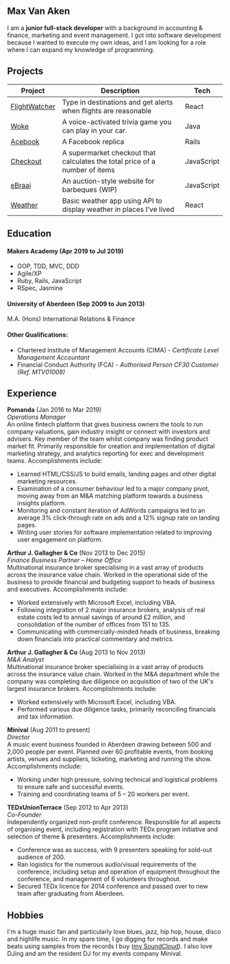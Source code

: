 ## Max Van Aken

I am a **junior full-stack developer** with a background in accounting & finance, marketing and event management. I got into software development because I wanted to execute my own ideas, and I am looking for a role where I can expand my knowledge of programming.

## Projects

|Project   |Description   |Tech   |
|---|---|---|
|[FlightWatcher](https://github.com/mondongos/flightwatcher)   |Type in destinations and get alerts when flights are reasonable |React    |
|[Woke](https://github.com/mondongos/woke-platypus)   |A voice-activated trivia game you can play in your car. |Java    |
|[Acebook](https://github.com/mondongos/acebook-rails-amoeba-boyz)   |A Facebook replica   |Rails |
|[Checkout](https://github.com/mondongos/checkout-exercise)  |A supermarket checkout that calculates the total price of a number of items   |JavaScript   |
|[eBraai](https://github.com/mondongos/eBraai)  |An auction-style website for barbeques (WIP)   |JavaScript   |
|[Weather](https://github.com/mondongos/weather-app)  |Basic weather app using API to display weather in places I've lived    |React   |

## Education

#### Makers Academy (Apr 2019 to Jul 2019)

- OOP, TDD, MVC, DDD
- Agile/XP
- Ruby, Rails, JavaScript
- RSpec, Jasmine

#### University of Aberdeen (Sep 2009 to Jun 2013)

M.A. (Hons) International Relations & Finance

#### Other Qualifications:

- Chartered Institute of Management Accounts (CIMA) - *Certificate Level Management Accountant*
- Financial Conduct Authority (FCA) - *Authorised Person CF30 Customer (Ref. MTV01008)*

## Experience

**Pomanda** (Jan 2016 to Mar 2019)    
*Operations Manager* <br>
An online fintech platform that gives business owners the tools to run company valuations, gain industry insight or connect with investors and advisers. Key member of the team whilst company was finding product market fit. Primarily responsible for creation and implementation of digital marketing strategy, and analytics reporting for exec and development teams. Accomplishments include:  
- Learned HTML/CSS/JS to build emails, landing pages and other digital marketing resources. 
- Examination of a consumer behaviour led to a major company pivot, moving away from an M&A matching platform towards a business insights platform. 
- Monitoring and constant iteration of AdWords campaigns led to an average 3% click-through rate on ads and a 12% signup rate on landing pages.  
- Writing user stories for software implementation related to improving user engagement on platform.

**Arthur J. Gallagher & Co** (Nov 2013 to Dec 2015) <br>
*Finance Business Partner – Home Office*   
Multinational insurance broker specialising in a vast array of products across the insurance value chain. Worked in the operational side of the business to provide financial and budgeting support to heads of business and executives. Accomplishments include:
- Worked extensively with Microsoft Excel, including VBA.
- Following integration of 2 major insurance brokers, analysis of real estate costs led to annual savings of around £2 million, and consolidation of the number of offices from 151 to 135. 
- Communicating with commercially-minded heads of business, breaking down financials into practical commentary and metrics. 

**Arthur J. Gallagher & Co** (Aug 2013 to Nov 2013) <br>
*M&A Analyst*   
Multinational insurance broker specialising in a vast array of products across the insurance value chain. Worked in the M&A department while the company was completing due diligence on acquisition of two of the UK's largest insurance brokers. Accomplishments include:
- Worked extensively with Microsoft Excel, including VBA.
- Performed various due diligence tasks, primarily reconciling financials and tax information. 

**Minival** (Aug 2011 to present)   
*Director*   
A music event business founded in Aberdeen drawing between 500 and 2,000 people per event. Planned over 60 profitable events, from booking artists, venues and suppliers, ticketing, marketing and running the show. Accomplishments include: 
- Working under high pressure, solving technical and logistical problems to ensure safe and successful events.
- Training and coordinating teams of 5 – 20 workers per event. 

**TEDxUnionTerrace** (Sep 2012 to Apr 2013)  
*Co-Founder*   
Independently organized non-profit conference. Responsible for all aspects of organising event, including registration with TEDx program initiative and selection of theme & presenters. Accomplishments include:
- Conference was as success, with 9 presenters speaking for sold-out audience of 200.   
- Ran logistics for the numerous audio/visual requirements of the conference, including setup and operation of equipment throughout the conference, and management of 6 volunteers throughout.
- Secured TEDx licence for 2014 conference and passed over to new team after graduating from Aberdeen. 


## Hobbies

I'm a huge music fan and particularly love blues, jazz, hip hop, house, disco and highlife music. In my spare time, I go digging for records and make beats using samples from the records I buy ([my SoundCloud](https://soundcloud.com/maxvanaken)). I also love DJing and am the resident DJ for my events company Minival.
